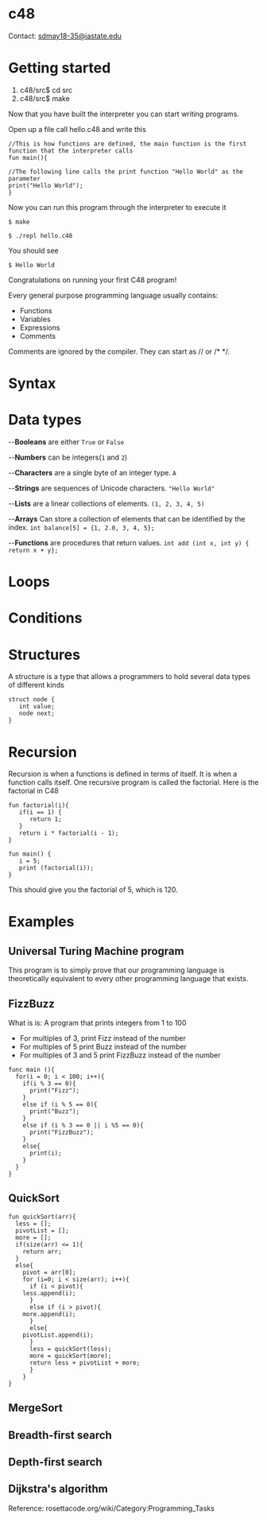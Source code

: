 # c48
Contact: sdmay18-35@iastate.edu

# Getting started

1. c48/src$ cd src
2. c48/src$ make

Now that you have built the interpreter you can start writing programs.

Open up a file call hello.c48 and write this

```
//This is how functions are defined, the main function is the first function that the interpreter calls
fun main(){

//The following line calls the print function "Hello World" as the parameter
print("Hello World");
}
```

Now you can run this program through the interpreter to execute it

```
$ make

$ ./repl hello.c48
```

You should see
```
$ Hello World

```

Congratulations on running your first C48 program!

Every general purpose programming language usually contains:

- Functions
- Variables
- Expressions
- Comments

Comments are ignored by the compiler. They can start as // or /* */.



# Syntax

# Data types
--**Booleans** are either ```True``` or ```False```

--**Numbers** can be integers(```1``` and ```2```)

--**Characters** are a single byte of an integer type. ```A```

--**Strings** are sequences of Unicode characters. ```"Hello World"```

--**Lists** are a linear collections of elements. ```(1, 2, 3, 4, 5)```

--**Arrays** Can store a collection of elements that can be identified by the index. ```int balance[5] = {1, 2.0, 3, 4, 5};```

--**Functions** are procedures that return values. ```int add (int x, int y) { return x + y}; ```

# Loops

# Conditions


# Structures

A structure is a type that allows a programmers to hold several data types of different kinds

```
struct node {
   int value;
   node next;
} 

```
# Recursion

Recursion is when a functions is defined in terms of itself. It is when a function calls itself. One recursive program is called the factorial. Here is the factorial in C48

```
fun factorial(i){
   if(i == 1) {
      return 1;
   }
   return i * factorial(i - 1);
}

fun main() { 
   i = 5;
   print (factorial(i));
}

```

This should give you the factorial of 5, which is 120.

# Examples

## Universal Turing Machine program

This program is to simply prove that our programming language is theoretically equivalent to every other programming language that exists.


## FizzBuzz
What is is: A program that prints integers from 1 to 100
- For multiples of 3, print Fizz instead of the number
- For multiples of 5 print Buzz instead of the number
- For multiples of 3 and 5 print FizzBuzz instead of the number

```
func main (){
  for(i = 0; i < 100; i++){
    if(i % 3 == 0){
      print("Fizz");
    }
    else if (i % 5 == 0){
      print("Buzz");
    }
    else if (i % 3 == 0 || i %5 == 0){
      print("FizzBuzz");
    }
    else{
      print(i);
    }
  }
}

```

## QuickSort

```
fun quickSort(arr){
  less = [];
  pivotList = [];
  more = [];
  if(size(arr) <= 1){
    return arr;
  }
  else{
    pivot = arr[0];
    for (i=0; i < size(arr); i++){
      if (i < pivot){
	less.append(i);
      }
      else if (i > pivot){
	more.append(i);
      }
      else{
	pivotList.append(i);
      }
      less = quickSort(less);
      more = quickSort(more);
      return less + pivotList + more;
      }
    }
}

```

## MergeSort

## Breadth-first search

## Depth-first search

## Dijkstra's algorithm


Reference: rosettacode.org/wiki/Category:Programming_Tasks